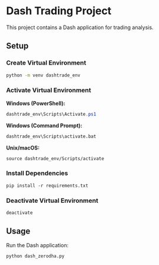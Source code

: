 # Dash Trading Project

This project contains a Dash application for trading analysis.

## Setup

### Create Virtual Environment  

```bash
python -m venv dashtrade_env
```

### Activate Virtual Environment

**Windows (PowerShell):**
```powershell
dashtrade_env\Scripts\Activate.ps1
```

**Windows (Command Prompt):**
```cmd
dashtrade_env\Scripts\activate.bat
```

**Unix/macOS:**
```
source dashtrade_env/Scripts/activate
```

### Install Dependencies

```
pip install -r requirements.txt
```

### Deactivate Virtual Environment

```
deactivate
```

## Usage

Run the Dash application:

```
python dash_zerodha.py
```
